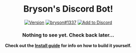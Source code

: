 <div align='center'>
  
# Bryson's Discord Bot! 
[![Version](https://img.shields.io/github/package-json/v/xperthobbit/brysonBot?style=flat-square)](https://github.com/Xperthobbit/brysonBot/blob/master/package.json) [![bryson#1337](https://img.shields.io/badge/Happiness-Very%20Happy-Green?style=flat-square&logo=Discord)](https://cantfraglike.me 'Check out my website!') [![Add to Discord](https://img.shields.io/badge/Add-to%20Discord-blue?style=flat-square)](https://discordapp.com/oauth2/authorize?client_id=613143901087334422&scope=bot&permission=8 'Add me to your server!')

### Nothing to see yet. Check back later...

**Check out the [Install guide](https://github.com/Xperthobbit/brysonBot/wiki/Installation-Guide) for info on how to build it yourself.**

</div>
